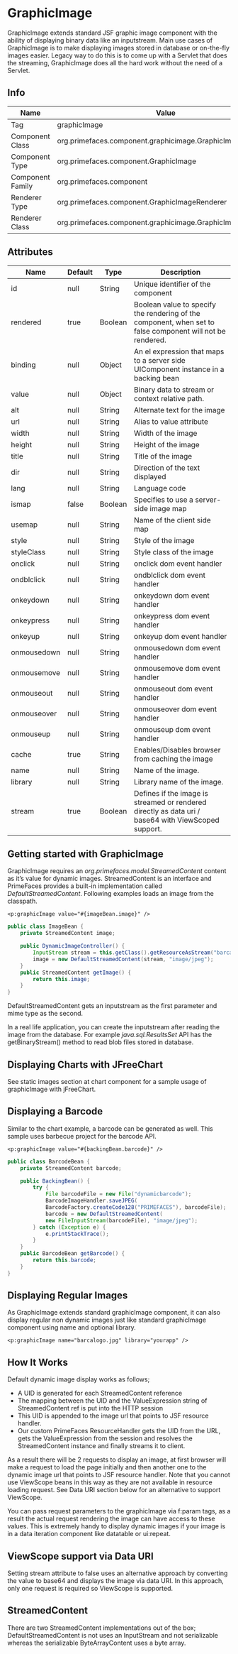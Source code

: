 # GraphicImage

GraphicImage extends standard JSF graphic image component with the ability of displaying binary
data like an inputstream. Main use cases of GraphicImage is to make displaying images stored in
database or on-the-fly images easier. Legacy way to do this is to come up with a Servlet that does
the streaming, GraphicImage does all the hard work without the need of a Servlet.

## Info

| Name | Value |
| --- | --- |
| Tag | graphicImage
| Component Class | org.primefaces.component.graphicimage.GraphicImage
| Component Type | org.primefaces.component.GraphicImage
| Component Family | org.primefaces.component |
| Renderer Type | org.primefaces.component.GraphicImageRenderer
| Renderer Class | org.primefaces.component.graphicimage.GraphicImageRenderer

## Attributes

| Name | Default | Type | Description | 
| --- | --- | --- | --- |
id | null | String | Unique identifier of the component
rendered | true | Boolean | Boolean value to specify the rendering of the component, when set to false component will not be rendered.
binding | null | Object | An el expression that maps to a server side UIComponent instance in a backing bean
value | null | Object | Binary data to stream or context relative path.
alt | null | String | Alternate text for the image
url | null | String | Alias to value attribute
width | null | String | Width of the image
height | null | String | Height of the image
title | null | String | Title of the image
dir | null | String | Direction of the text displayed
lang | null | String | Language code
ismap | false | Boolean | Specifies to use a server-side image map
usemap | null | String | Name of the client side map
style | null | String | Style of the image
styleClass | null | String | Style class of the image
onclick | null | String | onclick dom event handler
ondblclick | null | String | ondblclick dom event handler
onkeydown | null | String | onkeydown dom event handler
onkeypress | null | String | onkeypress dom event handler
onkeyup | null | String | onkeyup dom event handler
onmousedown | null | String | onmousedown dom event handler
onmousemove | null | String | onmousemove dom event handler
onmouseout | null | String | onmouseout dom event handler
onmouseover | null | String | onmouseover dom event handler
onmouseup | null | String | onmouseup dom event handler
cache | true | String | Enables/Disables browser from caching the image
name | null | String | Name of the image.
library | null | String | Library name of the image.
stream | true | Boolean | Defines if the image is streamed or rendered directly as data uri / base64 with ViewScoped support.

## Getting started with GraphicImage
GraphicImage requires an _org.primefaces.model.StreamedContent_ content as it’s value for dynamic
images. StreamedContent is an interface and PrimeFaces provides a built-in implementation called
_DefaultStreamedContent_. Following examples loads an image from the classpath.

```xhtml
<p:graphicImage value="#{imageBean.image}" />
```
```java
public class ImageBean {
    private StreamedContent image;

    public DynamicImageController() {
        InputStream stream = this.getClass().getResourceAsStream("barcalogo.jpg");
        image = new DefaultStreamedContent(stream, "image/jpeg");
    }
    public StreamedContent getImage() {
        return this.image;
    }
}
```
DefaultStreamedContent gets an inputstream as the first parameter and mime type as the second.


In a real life application, you can create the inputstream after reading the image from the database.
For example _java.sql.ResultsSet_ API has the getBinaryStream() method to read blob files stored in
database.

## Displaying Charts with JFreeChart
See static images section at chart component for a sample usage of graphicImage with jFreeChart.

## Displaying a Barcode
Similar to the chart example, a barcode can be generated as well. This sample uses barbecue project
for the barcode API.

```xhtml
<p:graphicImage value="#{backingBean.barcode}" />
```
```java
public class BarcodeBean {
    private StreamedContent barcode;

    public BackingBean() {
        try {
            File barcodeFile = new File("dynamicbarcode");
            BarcodeImageHandler.saveJPEG(
            BarcodeFactory.createCode128("PRIMEFACES"), barcodeFile);
            barcode = new DefaultStreamedContent(
            new FileInputStream(barcodeFile), "image/jpeg");
        } catch (Exception e) {
            e.printStackTrace();
        }
    }
    public BarcodeBean getBarcode() {
        return this.barcode;
    }
}
```
## Displaying Regular Images
As GraphicImage extends standard graphicImage component, it can also display regular non
dynamic images just like standard graphicImage component using name and optional library.

```xhtml
<p:graphicImage name="barcalogo.jpg" library="yourapp" />
```
## How It Works
Default dynamic image display works as follows;

- A UID is generated for each StreamedContent reference
- The mapping between the UID and the ValueExpression string of StreamedContent ref is put into the HTTP session
- This UID is appended to the image url that points to JSF resource handler.
- Our custom PrimeFaces ResourceHandler gets the UID from the URL, gets the ValueExpression from the session and resolves the
    StreamedContent instance and finally streams it to client.

As a result there will be 2 requests to display an image, at first browser will make a request to load
the page initially and then another one to the dynamic image url that points to JSF resource handler.
Note that you cannot use ViewScope beans in this way as they are not available in resource loading
request. See Data URI section below for an alternative to support ViewScope.

You can pass request parameters to the graphicImage via f:param tags, as a result the actual request
rendering the image can have access to these values. This is extremely handy to display dynamic
images if your image is in a data iteration component like datatable or ui:repeat.

## ViewScope support via Data URI
Setting stream attribute to false uses an alternative approach by converting the value to base64 and
displays the image via data URI. In this approach, only one request is required so ViewScope is
supported.

## StreamedContent
There are two StreamedContent implementations out of the box; DefaultStreamedContent is not
uses an InputStream and not serializable whereas the serializable ByteArrayContent uses a byte
array.
